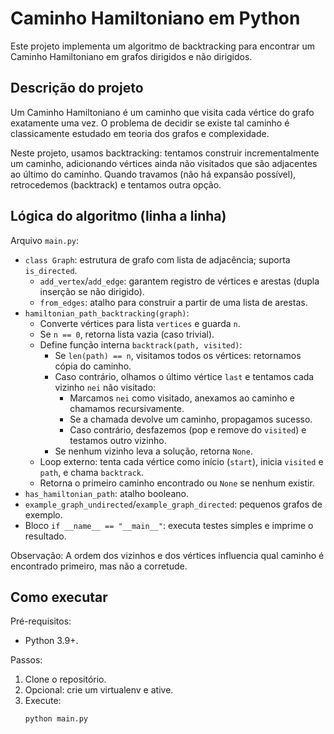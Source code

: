 # Caminho Hamiltoniano em Python

Este projeto implementa um algoritmo de backtracking para encontrar um Caminho Hamiltoniano em grafos dirigidos e não dirigidos.

## Descrição do projeto

Um Caminho Hamiltoniano é um caminho que visita cada vértice do grafo exatamente uma vez. O problema de decidir se existe tal caminho é classicamente estudado em teoria dos grafos e complexidade.

Neste projeto, usamos backtracking: tentamos construir incrementalmente um caminho, adicionando vértices ainda não visitados que são adjacentes ao último do caminho. Quando travamos (não há expansão possível), retrocedemos (backtrack) e tentamos outra opção.

## Lógica do algoritmo (linha a linha)

Arquivo `main.py`:

- `class Graph`: estrutura de grafo com lista de adjacência; suporta `is_directed`.
  - `add_vertex`/`add_edge`: garantem registro de vértices e arestas (dupla inserção se não dirigido).
  - `from_edges`: atalho para construir a partir de uma lista de arestas.
- `hamiltonian_path_backtracking(graph)`:
  - Converte vértices para lista `vertices` e guarda `n`.
  - Se `n == 0`, retorna lista vazia (caso trivial).
  - Define função interna `backtrack(path, visited)`:
    - Se `len(path) == n`, visitamos todos os vértices: retornamos cópia do caminho.
    - Caso contrário, olhamos o último vértice `last` e tentamos cada vizinho `nei` não visitado:
      - Marcamos `nei` como visitado, anexamos ao caminho e chamamos recursivamente.
      - Se a chamada devolve um caminho, propagamos sucesso.
      - Caso contrário, desfazemos (pop e remove do `visited`) e testamos outro vizinho.
    - Se nenhum vizinho leva a solução, retorna `None`.
  - Loop externo: tenta cada vértice como início (`start`), inicia `visited` e `path`, e chama `backtrack`.
  - Retorna o primeiro caminho encontrado ou `None` se nenhum existir.
- `has_hamiltonian_path`: atalho booleano.
- `example_graph_undirected`/`example_graph_directed`: pequenos grafos de exemplo.
- Bloco `if __name__ == "__main__"`: executa testes simples e imprime o resultado.

Observação: A ordem dos vizinhos e dos vértices influencia qual caminho é encontrado primeiro, mas não a corretude.

## Como executar

Pré-requisitos:
- Python 3.9+.

Passos:
1. Clone o repositório.
2. Opcional: crie um virtualenv e ative.
3. Execute:
   ```bash
   python main.py
